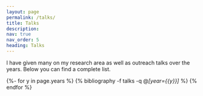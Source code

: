 ```yaml
---
layout: page
permalink: /talks/
title: Talks
description:  
nav: true
nav_order: 5
heading: Talks
---
```



<div class="publications">


I have given many on my research area as well as outreach talks over the years. Below you can find a complete list.


{%- for y in page.years %}
   {% bibliography -f talks -q @*[year={{y}}]* %}
{% endfor %}

</div>
